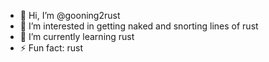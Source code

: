 - 👋 Hi, I’m @gooning2rust
- 👀 I’m interested in getting naked and snorting lines of rust
- 🌱 I’m currently learning rust
- ⚡ Fun fact: rust

<!---
gooning2rust/gooning2rust is a ✨ special ✨ repository because its `README.md` (this file) appears on your GitHub profile.
You can click the Preview link to take a look at your changes.
--->

